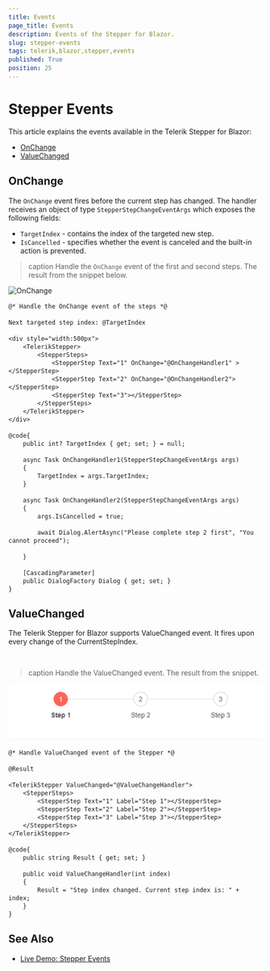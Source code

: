 ```yaml
---
title: Events
page_title: Events
description: Events of the Stepper for Blazor.
slug: stepper-events
tags: telerik,blazor,stepper,events
published: True
position: 25
---
```


# Stepper Events

This article explains the events available in the Telerik Stepper for Blazor:

* [OnChange](#onchange)
* [ValueChanged](#valuechanged)

## OnChange

The `OnChange` event fires before the current step has changed. The handler receives an object of type `StepperStepChangeEventArgs` which exposes the following fields:

* `TargetIndex` - contains the index of the targeted new step.
* `IsCancelled` - specifies whether the event is canceled and the built-in action is prevented.

>caption Handle the `OnChange` event of the first and second steps. The result from the snippet below.


![OnChange](images/onchange-example.gif)

````CSHTML
@* Handle the OnChange event of the steps *@

Next targeted step index: @TargetIndex

<div style="width:500px">
    <TelerikStepper>
        <StepperSteps>
            <StepperStep Text="1" OnChange="@OnChangeHandler1" ></StepperStep>
            <StepperStep Text="2" OnChange="@OnChangeHandler2"></StepperStep>
            <StepperStep Text="3"></StepperStep>
        </StepperSteps>
    </TelerikStepper>
</div>

@code{
    public int? TargetIndex { get; set; } = null;

    async Task OnChangeHandler1(StepperStepChangeEventArgs args)
    {
        TargetIndex = args.TargetIndex;
    }

    async Task OnChangeHandler2(StepperStepChangeEventArgs args)
    {
        args.IsCancelled = true;

        await Dialog.AlertAsync("Please complete step 2 first", "You cannot proceed");

    }

    [CascadingParameter]
    public DialogFactory Dialog { get; set; }
}
````


## ValueChanged

The Telerik Stepper for Blazor supports ValueChanged event. It fires upon every change of the CurrentStepIndex.

<br/>

>caption Handle the ValueChanged event. The result from the snippet.

![ValueChanged example](images/value-changed-example.gif)

````CSHTML
@* Handle ValueChanged event of the Stepper *@

@Result

<TelerikStepper ValueChanged="@ValueChangeHandler">
    <StepperSteps>
        <StepperStep Text="1" Label="Step 1"></StepperStep>
        <StepperStep Text="2" Label="Step 2"></StepperStep>
        <StepperStep Text="3" Label="Step 3"></StepperStep>
    </StepperSteps>
</TelerikStepper>

@code{
    public string Result { get; set; }

    public void ValueChangeHandler(int index)
    {
        Result = "Step index changed. Current step index is: " + index;
    }
}
````

## See Also

  * [Live Demo: Stepper Events](https://demos.telerik.com/blazor-ui/stepper/events)
